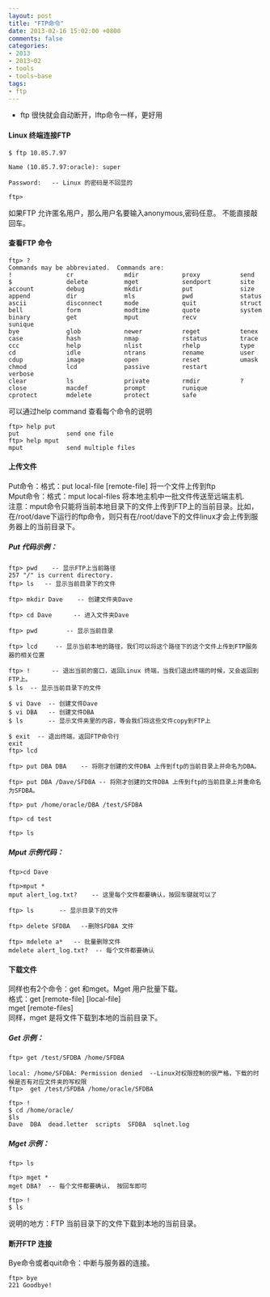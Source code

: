 ```yaml
---
layout: post
title: "FTP命令"
date: 2013-02-16 15:02:00 +0800
comments: false
categories:
- 2013
- 2013~02
- tools
- tools~base
tags:
- ftp
---
```

* ftp 很快就会自动断开，lftp命令一样，更好用

#### Linux 终端连接FTP
```
$ ftp 10.85.7.97

Name (10.85.7.97:oracle): super

Password:   -- Linux 的密码是不回显的

ftp>
```
如果FTP 允许匿名用户，那么用户名要输入anonymous,密码任意。 不能直接敲回车。
 
#### 查看FTP 命令
```
ftp> ?
Commands may be abbreviated.  Commands are:
!               cr              mdir            proxy           send
$               delete          mget            sendport        site
account         debug           mkdir           put             size
append          dir             mls             pwd             status
ascii           disconnect      mode            quit            struct
bell            form            modtime         quote           system
binary          get             mput            recv            sunique
bye             glob            newer           reget           tenex
case            hash            nmap            rstatus         trace
ccc             help            nlist           rhelp           type
cd              idle            ntrans          rename          user
cdup            image           open            reset           umask
chmod           lcd             passive         restart         verbose
clear           ls              private         rmdir           ?
close           macdef          prompt          runique
cprotect        mdelete         protect         safe
```
可以通过help command 查看每个命令的说明
```
ftp> help put
put             send one file
ftp> help mput
mput            send multiple files
```

#### 上传文件
Put命令：格式：put local-file [remote-file] 将一个文件上传到ftp  
Mput命令：格式：mput local-files 将本地主机中一批文件传送至远端主机.  
注意：mput命令只能将当前本地目录下的文件上传到FTP上的当前目录。比如，在/root/dave下运行的ftp命令，则只有在/root/dave下的文件linux才会上传到服务器上的当前目录下。
 
##### Put 代码示例：
```
ftp> pwd    -- 显示FTP上当前路径
257 "/" is current directory.
ftp> ls   -- 显示当前目录下的文件

ftp> mkdir Dave    -- 创建文件夹Dave

ftp> cd Dave      -- 进入文件夹Dave

ftp> pwd        -- 显示当前目录

ftp> lcd     -- 显示当前本地的路径，我们可以将这个路径下的这个文件上传到FTP服务器的相关位置

ftp> !      -- 退出当前的窗口，返回Linux 终端，当我们退出终端的时候，又会返回到FTP上。
$ ls  -- 显示当前目录下的文件

$ vi Dave  -- 创建文件Dave
$ vi DBA   -- 创建文件DBA
$ ls       -- 显示文件夹里的内容，等会我们将这些文件copy到FTP上

$ exit  -- 退出终端，返回FTP命令行
exit
ftp> lcd

ftp> put DBA DBA    -- 将刚才创建的文件DBA 上传到ftp的当前目录上并命名为DBA。

ftp> put DBA /Dave/SFDBA -- 将刚才创建的文件DBA 上传到ftp的当前目录上并重命名为SFDBA。

ftp> put /home/oracle/DBA /test/SFDBA  

ftp> cd test

ftp> ls

```
##### Mput 示例代码：
```
ftp>cd Dave

ftp>mput *
mput alert_log.txt?    -- 这里每个文件都要确认，按回车键就可以了

ftp> ls       -- 显示目录下的文件

ftp> delete SFDBA   --删除SFDBA 文件

ftp> mdelete a*   -- 批量删除文件
mdelete alert_log.txt?  -- 每个文件都要确认

```
 
#### 下载文件
同样也有2个命令：get 和mget。Mget 用户批量下载。  
格式：get [remote-file] [local-file]  
mget [remote-files]  
同样，mget 是将文件下载到本地的当前目录下。
 
##### Get 示例：
```
ftp> get /test/SFDBA /home/SFDBA

local: /home/SFDBA: Permission denied  --Linux对权限控制的很严格，下载的时候是否有对应文件夹的写权限
ftp>  get /test/SFDBA /home/oracle/SFDBA

ftp> !
$ cd /home/oracle/
$ls
Dave  DBA  dead.letter  scripts  SFDBA  sqlnet.log
```
##### Mget 示例：
```
ftp> ls

ftp> mget *
mget DBA?  -- 每个文件都要确认， 按回车即可

ftp> !
$ ls

```
说明的地方：FTP 当前目录下的文件下载到本地的当前目录。

#### 断开FTP 连接
Bye命令或者quit命令：中断与服务器的连接。
```
ftp> bye
221 Goodbye!
```

